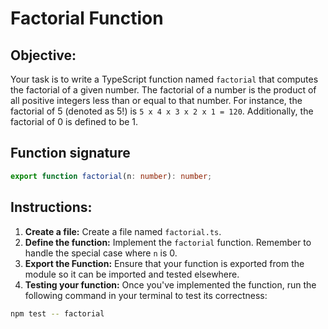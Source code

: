 # Factorial Function

## Objective:

Your task is to write a TypeScript function named `factorial` that computes the factorial of a given number. The factorial of a number is the product of all positive integers less than or equal to that number. For instance, the factorial of 5 (denoted as 5!) is `5 x 4 x 3 x 2 x 1 = 120`. Additionally, the factorial of 0 is defined to be 1.

## Function signature

```typescript
export function factorial(n: number): number;
```

## Instructions:

1. **Create a file:** Create a file named `factorial.ts`.
2. **Define the function:** Implement the `factorial` function. Remember to handle the special case where `n` is 0.
3. **Export the Function:** Ensure that your function is exported from the module so it can be imported and tested elsewhere.
4. **Testing your function:** Once you've implemented the function, run the following command in your terminal to test its correctness:

```Bash
npm test -- factorial
```
